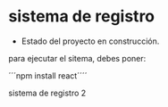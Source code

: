 <h1> sistema de registro</h1>

- Estado del proyecto en construcción.

para ejecutar el sitema, debes poner:

´´´npm install react´´´´

sistema de registro 2
